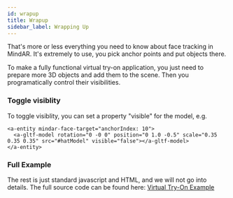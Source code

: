 ```yaml
---
id: wrapup 
title: Wrapup 
sidebar_label: Wrapping Up 
---
```


That's more or less everything you need to know about face tracking in MindAR. It's extremely to use, you pick anchor points and put objects there. 

To make a fully functional virtual try-on application, you just need to prepare more 3D objects and add them to the scene. Then you programatically control their visibilities.

### Toggle visiblity

To toggle visiblity, you can set a property "visible" for the model, e.g.

```
<a-entity mindar-face-target="anchorIndex: 10">
  <a-gltf-model rotation="0 -0 0" position="0 1.0 -0.5" scale="0.35 0.35 0.35" src="#hatModel" visible="false"></a-gltf-model>
</a-entity>
```

### Full Example
The rest is just standard javascript and HTML, and we will not go into details. The full source code can be found here: <a href="../face-tracking-examples/tryon">Virtual Try-On Example</a>
